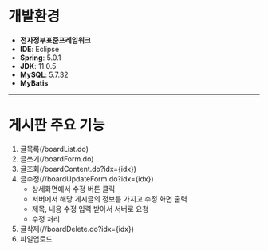 # 개발환경

- **전자정부표준프레임워크**
- **IDE**: Eclipse
- **Spring**: 5.0.1
- **JDK**: 11.0.5
- **MySQL**: 5.7.32
- **MyBatis**

---

# 게시판 주요 기능

1. 글목록(/boardList.do)
2. 글쓰기(/boardForm.do)
3. 글조회(/boardContent.do?idx={idx})
4. 글수정(//boardUpdateForm.do?idx={idx})
    - 상세화면에서 수정 버튼 클릭
    - 서버에서 해당 게시글의 정보를 가지고 수정 화면 출력
    - 제목, 내용 수정 입력 받아서 서버로 요청
    - 수정 처리 
5. 글삭제(//boardDelete.do?idx={idx})
6. 파일업로드
